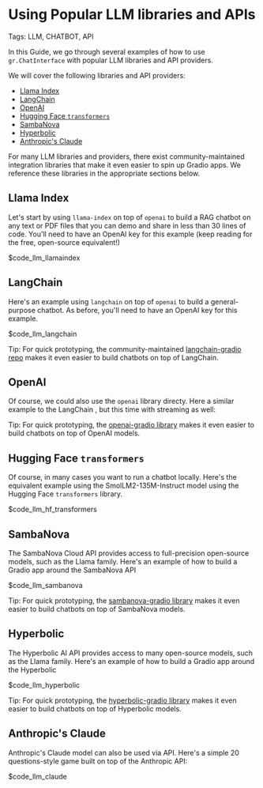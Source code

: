 # Using Popular LLM libraries and APIs

Tags: LLM, CHATBOT, API

In this Guide, we go through several examples of how to use `gr.ChatInterface` with popular LLM libraries and API providers.

We will cover the following libraries and API providers:

* [Llama Index](#llama-index)
* [LangChain](#lang-chain)
* [OpenAI](#open-ai)
* [Hugging Face `transformers`](#hugging-face-transformers)
* [SambaNova](#samba-nova)
* [Hyperbolic](#hyperbolic)
* [Anthropic's Claude](#anthropics-claude)

For many LLM libraries and providers, there exist community-maintained integration libraries that make it even easier to spin up Gradio apps. We reference these libraries in the appropriate sections below.

## Llama Index

Let's start by using `llama-index` on top of `openai` to build a RAG chatbot on any text or PDF files that you can demo and share in less than 30 lines of code. You'll need to have an OpenAI key for this example (keep reading for the free, open-source equivalent!)

$code_llm_llamaindex

## LangChain

Here's an example using `langchain` on top of `openai` to build a general-purpose chatbot. As before, you'll need to have an OpenAI key for this example.

$code_llm_langchain

Tip: For quick prototyping, the community-maintained <a href='https://github.com/AK391/langchain-gradio'>langchain-gradio repo</a>  makes it even easier to build chatbots on top of LangChain.

## OpenAI

Of course, we could also use the `openai` library directy. Here a similar example to the LangChain , but this time with streaming as well:

Tip: For quick prototyping, the  <a href='https://github.com/gradio-app/openai-gradio'>openai-gradio library</a> makes it even easier to build chatbots on top of OpenAI models.


## Hugging Face `transformers`

Of course, in many cases you want to run a chatbot locally. Here's the equivalent example using the SmolLM2-135M-Instruct model using the Hugging Face `transformers` library.

$code_llm_hf_transformers

## SambaNova

The SambaNova Cloud API provides access to full-precision open-source models, such as the Llama family. Here's an example of how to build a Gradio app around the SambaNova API

$code_llm_sambanova

Tip: For quick prototyping, the  <a href='https://github.com/gradio-app/sambanova-gradio'>sambanova-gradio library</a> makes it even easier to build chatbots on top of SambaNova models.

## Hyperbolic

The Hyperbolic AI API provides access to many open-source models, such as the Llama family. Here's an example of how to build a Gradio app around the Hyperbolic

$code_llm_hyperbolic

Tip: For quick prototyping, the  <a href='https://github.com/HyperbolicLabs/hyperbolic-gradio'>hyperbolic-gradio library</a> makes it even easier to build chatbots on top of Hyperbolic models.


## Anthropic's Claude 

Anthropic's Claude model can also be used via API. Here's a simple 20 questions-style game built on top of the Anthropic API:

$code_llm_claude



